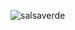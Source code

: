 ![salsaverde](https://user-images.githubusercontent.com/35986101/93958784-43b87200-fd25-11ea-9420-2220b19842c6.png)
